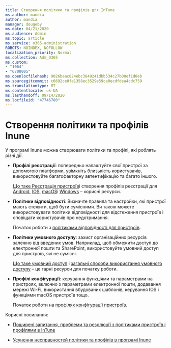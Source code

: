 ```yaml
---
title: Створення політики та профілів для InTune
ms.author: mandia
author: mandia
manager: dougeby
ms.date: 04/21/2020
ms.audience: Admin
ms.topic: article
ms.service: o365-administration
ROBOTS: NOINDEX, NOFOLLOW
localization_priority: Normal
ms.collection: Adm_O365
ms.custom:
- "1064"
- "6700005"
ms.openlocfilehash: 9026beac824ebc3849241dbb534c27b00ef1d0eb
ms.sourcegitcommit: c6692ce0fa1358ec3529e59ca0ecdfdea4cdc759
ms.translationtype: MT
ms.contentlocale: uk-UA
ms.lasthandoff: 09/14/2020
ms.locfileid: "47746780"
---
```

# <a name="creating-intune-policy-and-profiles"></a>Створення політики та профілів Inune

У програмі Inune можна створювати політики та профілі, які роблять різні дії.

- **Профілі реєстрації**: попередньо налаштуйте свої пристрої за допомогою платформи, увімкніть близькість користувачів, використовуйте багатофакторну автентифікацію та багато іншого.

  [Що таке Реєстрація пристроїв](https://docs.microsoft.com/intune/device-enrollment)і створення профілів реєстрації для [Android](https://docs.microsoft.com/intune/android-enroll), [IOS](https://docs.microsoft.com/intune/ios-enroll), [macOS](https://docs.microsoft.com/intune/macos-enroll)і [Windows](https://docs.microsoft.com/intune/windows-enrollment-methods) – корисні ресурси.

- **Політики відповідності**: Визначте правила та настройки, які пристрої мають стежити, щоб бути сумісними. Ви також можете використовувати політики відповідності для відстеження пристроїв і сповіщати користувачів про недотримання.

  Початок роботи з [політиками відповідності для пристроїв](https://docs.microsoft.com/intune/device-compliance-get-started).
- **Політики умовного доступу**: захист організаційних ресурсів залежно від введених умов. Наприклад, щоб обмежити доступ до електронної пошти та SharePoint, використовуйте умовний доступ для пристроїв, які не сумісні.

  [Що таке умовний доступ](https://docs.microsoft.com/intune/conditional-access) і [загальні способи використання умовного доступу](https://docs.microsoft.com/intune/conditional-access-intune-common-ways-use) – це гарні ресурси для початку роботи.

- **Профілі конфігурації**: керування функціями та параметрами на пристроях, включно з параметрами електронної пошти, додавання мережі Wi-Fi, використання вбудованих шаблонів, керування IOS і функціями macOS пристроїв тощо.

  Початок роботи на [профілях конфігурації пристроїв](https://docs.microsoft.com/intune/device-profiles).

Корисні посилання:

- [Поширені запитання, проблеми та резолюції з політиками пристроїв і профілями в InTune](https://docs.microsoft.com/intune/device-profile-troubleshoot)

- [Усунення несправностей політики та профілів в програмі Inune](https://docs.microsoft.com/intune/troubleshoot-policies-in-microsoft-intune)
